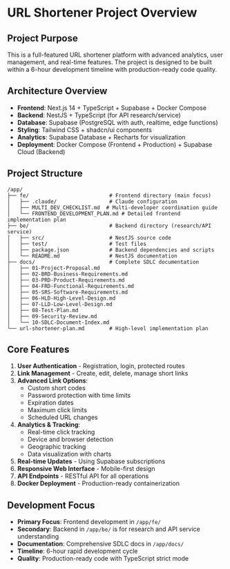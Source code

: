 # URL Shortener Project Overview

## Project Purpose
This is a full-featured URL shortener platform with advanced analytics, user management, and real-time features. The project is designed to be built within a 6-hour development timeline with production-ready code quality.

## Architecture Overview
- **Frontend**: Next.js 14 + TypeScript + Supabase + Docker Compose
- **Backend**: NestJS + TypeScript (for API research/service)
- **Database**: Supabase (PostgreSQL with auth, realtime, edge functions)
- **Styling**: Tailwind CSS + shadcn/ui components
- **Analytics**: Supabase Database + Recharts for visualization
- **Deployment**: Docker Compose (Frontend + Production) + Supabase Cloud (Backend)

## Project Structure
```
/app/
├── fe/                          # Frontend directory (main focus)
│   ├── .claude/                 # Claude configuration
│   ├── MULTI_DEV_CHECKLIST.md  # Multi-developer coordination guide
│   └── FRONTEND_DEVELOPMENT_PLAN.md # Detailed frontend implementation plan
├── be/                          # Backend directory (research/API service)
│   ├── src/                     # NestJS source code
│   ├── test/                    # Test files
│   ├── package.json             # Backend dependencies and scripts
│   └── README.md                # NestJS documentation
├── docs/                        # Complete SDLC documentation
│   ├── 01-Project-Proposal.md
│   ├── 02-BRD-Business-Requirements.md
│   ├── 03-PRD-Product-Requirements.md
│   ├── 04-FRD-Functional-Requirements.md
│   ├── 05-SRS-Software-Requirements.md
│   ├── 06-HLD-High-Level-Design.md
│   ├── 07-LLD-Low-Level-Design.md
│   ├── 08-Test-Plan.md
│   ├── 09-Security-Review.md
│   └── 10-SDLC-Document-Index.md
└── url-shortener-plan.md        # High-level implementation plan
```

## Core Features
1. **User Authentication** - Registration, login, protected routes
2. **Link Management** - Create, edit, delete, manage short links
3. **Advanced Link Options**:
   - Custom short codes
   - Password protection with time limits
   - Expiration dates
   - Maximum click limits
   - Scheduled URL changes
4. **Analytics & Tracking**:
   - Real-time click tracking
   - Device and browser detection
   - Geographic tracking
   - Data visualization with charts
5. **Real-time Updates** - Using Supabase subscriptions
6. **Responsive Web Interface** - Mobile-first design
7. **API Endpoints** - RESTful API for all operations
8. **Docker Deployment** - Production-ready containerization

## Development Focus
- **Primary Focus**: Frontend development in `/app/fe/`
- **Secondary**: Backend in `/app/be/` is for research and API service understanding
- **Documentation**: Comprehensive SDLC docs in `/app/docs/`
- **Timeline**: 6-hour rapid development cycle
- **Quality**: Production-ready code with TypeScript strict mode